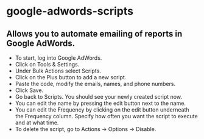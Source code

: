 # google-adwords-scripts

## Allows you to automate emailing of reports in Google AdWords.

- To start, log into Google AdWords. 
- Click on Tools & Settings. 
- Under Bulk Actions select Scripts. 
- Click on the Plus button to add a new script.
- Paste the code, modify the emails, names, and phone numbers.
- Click Save.
- Go back to Scripts. You should see your newly created script now.
- You can edit the name by pressing the edit button next to the name.
- You can edit the Frequency by clicking on the edit button underneath the Frequency column. Specify how often you want the script to execute and at what time.
- To delete the script, go to Actions -> Options -> Disable.
